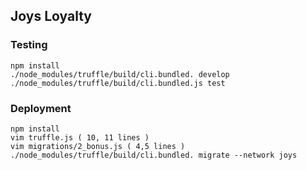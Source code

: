 ## Joys Loyalty

### Testing
```
npm install
./node_modules/truffle/build/cli.bundled. develop
./node_modules/truffle/build/cli.bundled.js test
```

### Deployment
```
npm install
vim truffle.js ( 10, 11 lines )
vim migrations/2_bonus.js ( 4,5 lines )
./node_modules/truffle/build/cli.bundled. migrate --network joys
```